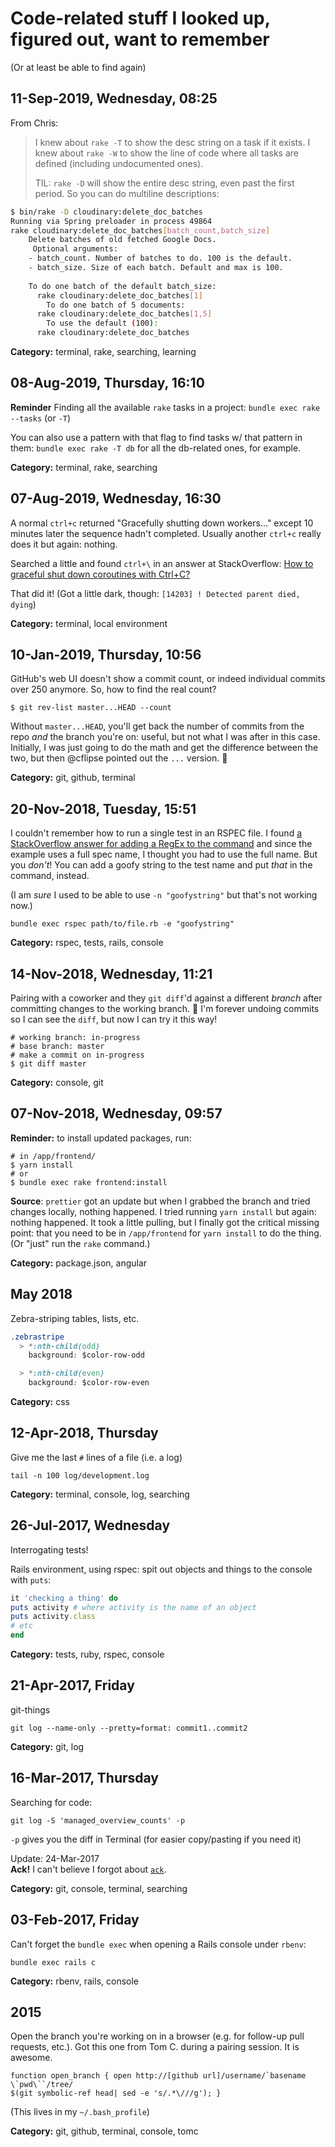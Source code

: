 # Code-related stuff I looked up, figured out, want to remember
(Or at least be able to find again)

## 11-Sep-2019, Wednesday, 08:25

From Chris:
> I knew about `rake -T` to show the desc string on a task if it exists. I knew about `rake -W` to show the line of code where all tasks are defined (including undocumented ones).
> 
> TIL: `rake -D` will show the entire desc string, even past the first period. So you can do multiline descriptions:

```bash 
$ bin/rake -D cloudinary:delete_doc_batches
Running via Spring preloader in process 49864
rake cloudinary:delete_doc_batches[batch_count,batch_size]
    Delete batches of old fetched Google Docs.
     Optional arguments:
    - batch_count. Number of batches to do. 100 is the default.
    - batch_size. Size of each batch. Default and max is 100. 
                                                             
    To do one batch of the default batch_size:
      rake cloudinary:delete_doc_batches[1]
        To do one batch of 5 documents:
      rake cloudinary:delete_doc_batches[1,5]
        To use the default (100):
      rake cloudinary:delete_doc_batches
```

**Category:** terminal, rake, searching, learning

## 08-Aug-2019, Thursday, 16:10

**Reminder** Finding all the available `rake` tasks in a project:
`bundle exec rake --tasks` (or `-T`)

You can also use a pattern with that flag to find tasks w/ that pattern in them:
`bundle exec rake -T db` for all the db-related ones, for example. 

**Category:** terminal, rake, searching

## 07-Aug-2019, Wednesday, 16:30

A normal `ctrl+c` returned "Gracefully shutting down workers…" except 10 minutes later the sequence hadn't completed. Usually another `ctrl+c` really does it but again: nothing. 

Searched a little and found `ctrl+\` in an answer at StackOverflow: [How to graceful shut down coroutines with Ctrl+C?](https://stackoverflow.com/a/45479734)

That did it! (Got a little dark, though: `[14203] ! Detected parent died, dying`)

**Category:** terminal, local environment

## 10-Jan-2019, Thursday, 10:56

GitHub's web UI doesn't show a commit count, or indeed individual commits over 250 anymore. So, how to find the real count?

```console
$ git rev-list master...HEAD --count
```

Without `master...HEAD`, you'll get back the number of commits from the repo _and_ the branch you're on: useful, but not what I was after in this case. Initially, I was just going to do the math and get the difference between the two, but then @cflipse pointed out the `...` version. 🎉

**Category:** git, github, terminal

## 20-Nov-2018, Tuesday, 15:51

I couldn't remember how to run a single test in an RSPEC file. I found [a StackOverflow answer for adding a RegEx to the command](https://stackoverflow.com/a/6116715) and since the example uses a full spec name, I thought you had to use the full name. But you _don't_! You can add a goofy string to the test name and put _that_ in the command, instead. 

(I am _sure_ I used to be able to use `-n "goofystring"` but that's not working now.)

```rails
bundle exec rspec path/to/file.rb -e "goofystring"
```

**Category:** rspec, tests, rails, console

## 14-Nov-2018, Wednesday, 11:21

Pairing with a coworker and they `git diff`'d against a different _branch_ after committing changes to the working branch. 🤯 I'm forever undoing commits so I can see the `diff`, but now I can try it this way!

```console
# working branch: in-progress
# base branch: master
# make a commit on in-progress
$ git diff master
```

**Category:** console, git

## 07-Nov-2018, Wednesday, 09:57

**Reminder:** to install updated packages, run:

```
# in /app/frontend/
$ yarn install 
# or
$ bundle exec rake frontend:install
```

**Source**: `prettier` got an update but when I grabbed the branch and tried changes locally, nothing happened. I tried running `yarn install` but again: nothing happened. It took a little pulling, but I finally got the critical missing point: that you need to be in `/app/frontend` for `yarn install` to do the thing. (Or "just" run the `rake` command.)

**Category:** package.json, angular

## May 2018

Zebra-striping tables, lists, etc.

```css
.zebrastripe
  > *:nth-child(odd)
    background: $color-row-odd

  > *:nth-child(even)
    background: $color-row-even
 ```
 
**Category:** css

## 12-Apr-2018, Thursday

Give me the last `#` lines of a file (i.e. a log)

```
tail -n 100 log/development.log
```
**Category:** terminal, console, log, searching

## 26-Jul-2017, Wednesday

Interrogating tests! 

Rails environment, using rspec: spit out objects and things to the console with `puts`:

```ruby
it 'checking a thing' do
puts activity # where activity is the name of an object
puts activity.class
# etc
end
```

**Category:** tests, ruby, rspec, console

## 21-Apr-2017, Friday

git-things

```
git log --name-only --pretty=format: commit1..commit2
```

**Category:** git, log

## 16-Mar-2017, Thursday

Searching for code: 

```
git log -S 'managed_overview_counts' -p
```

`-p` gives you the diff in Terminal (for easier copy/pasting if you need it)

Update: 24-Mar-2017   
**Ack!** I can't believe I forgot about [`ack`](https://beyondgrep.com/install/).

**Category:** git, console, terminal, searching

## 03-Feb-2017, Friday

Can't forget the `bundle exec` when opening a Rails console under `rbenv`: 

```
bundle exec rails c
```

**Category:** rbenv, rails, console

## 2015

Open the branch you're working on in a browser (e.g. for follow-up pull requests, etc.). Got this one from Tom C. during a pairing session. It is awesome. 

```
function open_branch { open http://[github url]/username/`basename \`pwd\``/tree/
$(git symbolic-ref head| sed -e 's/.*\///g'); }
```

(This lives in my `~/.bash_profile`)

**Category:** git, github, terminal, console, tomc

